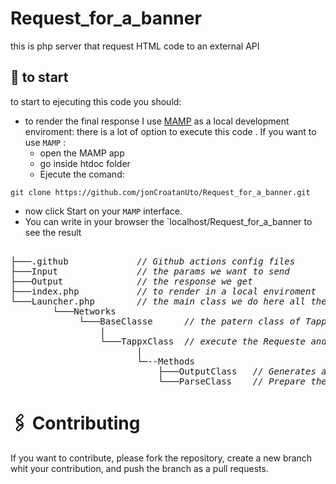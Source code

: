 # Request_for_a_banner

this is php server that request HTML code to an external API


## 🚀 to start

to start to ejecuting this code you should:

- to render the final response I use [MAMP](https://www.mamp.info/en/downloads/) as a local development enviroment:
  there is a lot of option to execute this code . If you want to use `MAMP` :
  - open the MAMP app
  - go inside htdoc folder
  - Ejecute the comand:

```
git clone https://github.com/jonCroatanUto/Request_for_a_banner.git
```

- now click Start on your `MAMP` interface.
- You can write in your browser the `localhost/Request_for_a_banner to see the result

<pre>  
├───.github             <i>// Github actions config files </i>
├───Input               <i>// the params we want to send </i>
├───Output              <i>// the response we get </i>
├───index.php           <i>// to render in a local enviroment </i>
└───Launcher.php        <i>// the main class we do here all the instance of the other class </i>
        └───Networks
             └───BaseClasse      <i>// the patern class of TappxClass, use to pass fixed params </i>
                 |
                 └───TappxClass  <i>// execute the Requeste and return the response </i>
                        |
                        └─--Methods   
                            ├───OutputClass   <i>// Generates a encoded JSON with the response given by the request, also render the banner</i>
                            └───ParseClass    <i>// Prepare the object params that we pass to the TappxClass</i>
</pre>

# 🖇️ Contributing

If you want to contribute, please fork the repository, create a new branch whit your contribution, and push the branch as a pull requests.
